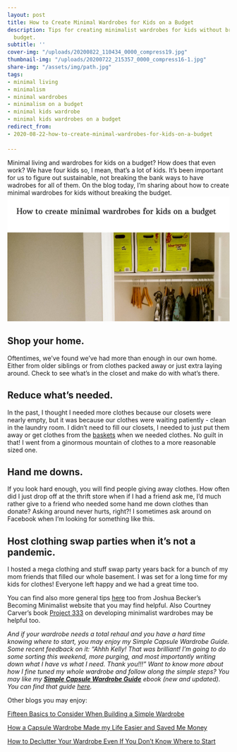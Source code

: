 ```yaml
---
layout: post
title: How to Create Minimal Wardrobes for Kids on a Budget
description: Tips for creating minimalist wardrobes for kids without breaking the
  budget.
subtitle: ''
cover-img: "/uploads/20200822_110434_0000_compress19.jpg"
thumbnail-img: "/uploads/20200722_215357_0000_compress16-1.jpg"
share-img: "/assets/img/path.jpg"
tags:
- minimal living
- minimalism
- minimal wardrobes
- minimalism on a budget
- minimal kids wardrobe
- minimal kids wardrobes on a budget
redirect_from:
- 2020-08-22-how-to-create-minimal-wardrobes-for-kids-on-a-budget

---
```

Minimal living and wardrobes for kids on a budget? How does that even work? We have four kids so, I mean, that’s a lot of kids. It’s been important for us to figure out sustainable, not breaking the bank ways to have wadrobes for all of them. On the blog today, I’m sharing about how to create minimal wardrobes for kids without breaking the budget.![An image of my son's closet with boxes up above.](/uploads/20200722_215357_0000_compress16-1.jpg "wadrobe")

## Shop your home.

Oftentimes, we’ve found we’ve had more than enough in our own home. Either from older siblings or from clothes packed away or just extra laying around. Check to see what’s in the closet and make do with what’s there.

## Reduce what’s needed.

In the past, I thought I needed more clothes because our closets were nearly empty, but it was because our clothes were waiting patiently - clean in the laundry room. I didn’t need to fill our closets, I needed to just put them away or get clothes from the [baskets](https://amzn.to/3eUBNWl) when we needed clothes. No guilt in that! I went from a ginormous mountain of clothes to a more reasonable sized one.

## Hand me downs.

If you look hard enough, you will find people giving away clothes. How often did I just drop off at the thrift store when if I had a friend ask me, I’d much rather give to a friend who needed some hand me down clothes than donate? Asking around never hurts, right?! I sometimes ask around on Facebook when I’m looking for something like this.

## Host clothing swap parties when it’s not a pandemic.

I hosted a mega clothing and stuff swap party years back for a bunch of my mom friends that filled our whole basement. I was set for a long time for my kids for clothes! Everyone left happy and we had a great time too.

You can find also more general tips [here](https://www.becomingminimalist.com/thin-closet/) too from Joshua Becker’s Becoming Minimalist website that you may find helpful. Also Courtney Carver’s book [Project 333](https://amzn.to/2ZdURKp) on developing minimalist wardrobes may be helpful too.

_And if your wardrobe needs a total rehaul and you have a hard time knowing where to start, you may enjoy my Simple Capsule Wardrobe Guide. Some recent feedback on it: “Ahhh Kelly! That was brilliant! I’m going to do some sorting this weekend, more purging, and most importantly writing down what I have vs what I need. Thank you!!!” Want to know more about how I fine tuned my whole wardrobe and follow along the simple steps? You may like my_ [**_Simple Capsule Wardrobe Guide_**](https://www.simplehomemom.com/simple-capsule-wardrobe-guide/) _ebook (new and updated). You can find that guide_ [_here_](https://www.simplehomemom.com/simple-capsule-wardrobe-guide/)_._

Other blogs you may enjoy:

[Fifteen Basics to Consider When Building a Simple Wardrobe](https://www.simplehomemom.com/2020-11-11-fifteen-basics-to-consider-when-building-a-simple-wardrobe/)

[How a Capsule Wardrobe Made my Life Easier and Saved Me Money](https://www.simplehomemom.com/2020-10-27-how-a-capsule-wardrobe-made-my-life-easier-and-saved-me-money/)

[How to Declutter Your Wardrobe Even If You Don’t Know Where to Start](https://www.simplehomemom.com/2020-08-25-how-to-declutter-your-wardrobe-even-if-you-don-t-know-where-to-start/)
